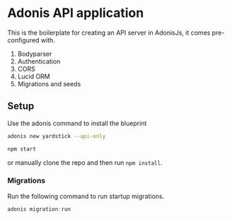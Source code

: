 # Adonis API application

This is the boilerplate for creating an API server in AdonisJs, it comes pre-configured with.

1. Bodyparser
2. Authentication
3. CORS
4. Lucid ORM
5. Migrations and seeds

## Setup

Use the adonis command to install the blueprint

```bash
adonis new yardstick --api-only
```

```bash
npm start
```

or manually clone the repo and then run `npm install`.


### Migrations

Run the following command to run startup migrations.

```js
adonis migration:run
```
